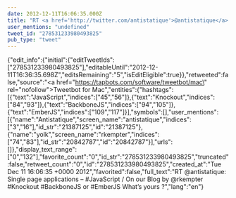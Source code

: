 ```yaml
---
date: 2012-12-11T16:06:35.000Z
title: "RT <a href='http://twitter.com/antistatique'>@antistatique</a>: Single page applications – #JavaScript / On our Blog by <a href='http://twitter.com/rkempter'>@rkempter</a> #Knockout #BackboneJS or #EmberJS What’s yours ?″"
user_mentions: "undefined"
tweet_id: "278531233980493825"
pub_type: "tweet"
---
```

{"edit_info":{"initial":{"editTweetIds":["278531233980493825"],"editableUntil":"2012-12-11T16:36:35.698Z","editsRemaining":"5","isEditEligible":true}},"retweeted":false,"source":"<a href=\"https://tapbots.com/software/tweetbot/mac\" rel=\"nofollow\">Tweetbot for Mac</a>","entities":{"hashtags":[{"text":"JavaScript","indices":["45","56"]},{"text":"Knockout","indices":["84","93"]},{"text":"BackboneJS","indices":["94","105"]},{"text":"EmberJS","indices":["109","117"]}],"symbols":[],"user_mentions":[{"name":"Antistatique","screen_name":"antistatique","indices":["3","16"],"id_str":"21387125","id":"21387125"},{"name":"yolk","screen_name":"rkempter","indices":["74","83"],"id_str":"20842787","id":"20842787"}],"urls":[]},"display_text_range":["0","132"],"favorite_count":"0","id_str":"278531233980493825","truncated":false,"retweet_count":"0","id":"278531233980493825","created_at":"Tue Dec 11 16:06:35 +0000 2012","favorited":false,"full_text":"RT @antistatique: Single page applications – #JavaScript / On our Blog by @rkempter #Knockout #BackboneJS or #EmberJS What’s yours ?","lang":"en"}

